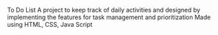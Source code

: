 To Do List 
 A project to keep track of daily activities and designed by implementing the features for task management and prioritization
Made using  HTML, CSS, Java Script

